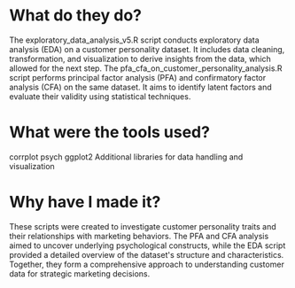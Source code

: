 # What do they do?

The exploratory_data_analysis_v5.R script conducts exploratory data analysis (EDA) on a customer personality dataset. It includes data cleaning, transformation, and visualization to derive insights from the data, which allowed for the next step. The pfa_cfa_on_customer_personality_analysis.R script performs principal factor analysis (PFA) and confirmatory factor analysis (CFA) on the same dataset. It aims to identify latent factors and evaluate their validity using statistical techniques.

# What were the tools used?

corrplot
psych
ggplot2
Additional libraries for data handling and visualization

# Why have I made it?

These scripts were created to investigate customer personality traits and their relationships with marketing behaviors. The PFA and CFA analysis aimed to uncover underlying psychological constructs, while the EDA script provided a detailed overview of the dataset's structure and characteristics. Together, they form a comprehensive approach to understanding customer data for strategic marketing decisions.
